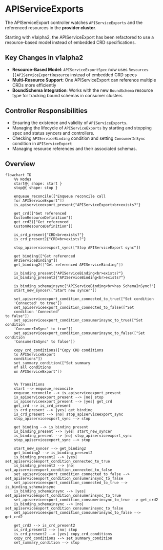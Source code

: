 # APIServiceExports

The APIServiceExport controller watches `APIServiceExports` and the referenced resources in the **provider cluster**.

Starting with v1alpha2, the APIServiceExport has been refactored to use a resource-based model instead of embedded CRD specifications.

## Key Changes in v1alpha2

- **Resource-Based Model**: `APIServiceExportSpec` now uses `Resources []APIServiceExportResource` instead of embedded CRD specs
- **Multi-Resource Support**: One APIServiceExport can reference multiple CRDs more efficiently
- **BoundSchema Integration**: Works with the new `BoundSchema` resource type for tracking bound schemas in consumer clusters

## Controller Responsibilities

* Ensuring the existence and validity of `APIServiceExports`.
* Managing the lifecycle of `APIServiceExports` by starting and stopping spec and status syncers and controllers.
* Checking `APIServiceBinding` condition and setting `ConsumerInSync` condition in `APIServiceExport`
* Managing resource references and their associated schemas.

## Overview

```mermaid
flowchart TD
    %% Nodes
    start@{ shape: start }
    stop@{ shape: stop }

    enqueue_reconcile(["Enqueue reconcile call
    for APIServiceExport"])
    is_apiserviceexport_present{"APIServiceExport<br>exists?"}

    get_crd(["Get referenced
    CustomResourceDefinition"])
    get_crd2(["Get referenced
    CustomResourceDefinition"])

    is_crd_present{"CRD<br>exists?"}
    is_crd_present2{"CRD<br>exists?"}

    stop_apiserviceexport_sync(["Stop APIServiceExport sync"])

    get_binding(["Get referenced
    APIServiceBinding"])
    get_binding2(["Get referenced APIServiceBinding"])

    is_binding_present{"APIServiceBinding<br>exists?"}
    is_binding_present2{"APIServiceBinding<br>exists?"}

    is_binding_schemainsync{"APIServiceBinding<br>has SchemaInSync?"}
    start_new_syncer(["Start new syncer"])

    set_apiserviceexport_condition_connected_to_true(["Set condition
    'Connected' to true"])
    set_apiserviceexport_condition_connected_to_false(["Set
    condition 'Connected'
to false"])
    set_apiserviceexport_condition_consumerinsync_to_true(["Set condition
    'ConsumerInSync' to true"])
    set_apiserviceexport_condition_consumerinsync_to_false(["Set condition
    'ConsumerInSync' to false"])

    copy_crd_conditions(["Copy CRD conditions
    to APIServiceExport
    conditions"])
    set_summary_condition(["Set summary
    of all conditions
    on APIServiceExport"])


    %% Transitions
    start --> enqueue_reconcile
    enqueue_reconcile --> is_apiserviceexport_present
    is_apiserviceexport_present --> |no| stop
    is_apiserviceexport_present --> |yes| get_crd
    get_crd --> is_crd_present
    is_crd_present --> |yes| get_binding
    is_crd_present --> |no| stop_apiserviceexport_sync
    stop_apiserviceexport_sync --> stop

    get_binding --> is_binding_present
    is_binding_present --> |yes| start_new_syncer
    is_binding_present --> |no| stop_apiserviceexport_sync
    stop_apiserviceexport_sync --> stop

    start_new_syncer --> get_binding2
    get_binding2 --> is_binding_present2
    is_binding_present2 --> |yes| set_apiserviceexport_condition_connected_to_true
    is_binding_present2 --> |no| set_apiserviceexport_condition_connected_to_false
    set_apiserviceexport_condition_connected_to_false --> set_apiserviceexport_condition_consumerinsync_to_false
    set_apiserviceexport_condition_connected_to_true --> is_binding_schemainsync
    is_binding_schemainsync --> |yes| set_apiserviceexport_condition_consumerinsync_to_true
    set_apiserviceexport_condition_consumerinsync_to_true --> get_crd2
    is_binding_schemainsync --> |no| set_apiserviceexport_condition_consumerinsync_to_false
    set_apiserviceexport_condition_consumerinsync_to_false --> get_crd2

    get_crd2 --> is_crd_present2
    is_crd_present2 --> |no| stop
    is_crd_present2 --> |yes| copy_crd_conditions
    copy_crd_conditions --> set_summary_condition
    set_summary_condition --> stop
```
